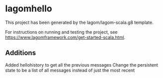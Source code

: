 # lagomhello

This project has been generated by the lagom/lagom-scala.g8 template. 

For instructions on running and testing the project, see https://www.lagomframework.com/get-started-scala.html.

## Additions

Added hellohistory to get all the previous messages
Change the persistent state to be a list of all messages instead of just the most recent
